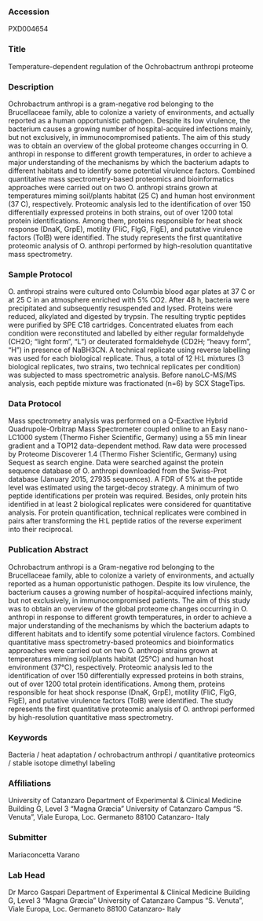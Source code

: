 ### Accession
PXD004654

### Title
Temperature-dependent regulation of the Ochrobactrum anthropi proteome

### Description
Ochrobactrum anthropi is a gram-negative rod belonging to the Brucellaceae family, able to colonize a variety of environments, and actually reported as a human opportunistic pathogen. Despite its low virulence, the bacterium causes a growing number of hospital-acquired infections mainly, but not exclusively, in immunocompromised patients. The aim of this study was to obtain an overview of the global proteome changes occurring in O. anthropi in response to different growth temperatures, in order to achieve a major understanding of the mechanisms by which the bacterium adapts to different habitats and to identify some potential virulence factors. Combined quantitative mass spectrometry-based proteomics and bioinformatics approaches were carried out on two O. anthropi strains grown at temperatures miming soil/plants habitat (25 C) and human host environment (37 C), respectively. Proteomic analysis led to the identification of over 150 differentially expressed proteins in both strains, out of over 1200 total protein identifications. Among them, proteins responsible for heat shock response (DnaK, GrpE), motility (FliC, FlgG, FlgE), and putative virulence factors (TolB) were identified. The study represents the first quantitative proteomic analysis of O. anthropi performed by high-resolution quantitative mass spectrometry.

### Sample Protocol
O. anthropi strains were cultured onto Columbia blood agar plates at 37 C or at 25 C in an atmosphere enriched with 5% CO2. After 48 h, bacteria were precipitated and subsequently resuspended and lysed. Proteins were reduced, alkylated and digested by trypsin. The resulting tryptic peptides were purified by SPE C18 cartridges. Concentrated eluates from each condition were reconstituted and labelled by either regular formaldehyde (CH2O; “light form”, “L”) or deuterated formaldehyde (CD2H; “heavy form”, “H”) in presence of NaBH3CN. A technical replicate using reverse labelling was used for each biological replicate. Thus, a total of 12 H:L mixtures (3 biological replicates,  two strains, two technical replicates per condition) was subjected to mass spectrometric analysis. Before nanoLC-MS/MS analysis, each peptide mixture was fractionated (n=6) by SCX StageTips.

### Data Protocol
Mass spectrometry analysis was performed on a Q-Exactive Hybrid Quadrupole-Orbitrap Mass Spectrometer coupled online to an Easy nano-LC1000 system (Thermo Fisher Scientific, Germany) using a 55 min linear gradient and a TOP12 data-dependent method. Raw data were processed by Proteome Discoverer 1.4 (Thermo Fisher Scientific, Germany) using Sequest as search engine. Data were searched against the protein sequence database of O. anthropi downloaded from the Swiss-Prot database (January 2015, 27935 sequences). A FDR of 5% at the peptide level was estimated using the target-decoy strategy. A minimum of two peptide identifications per protein was required. Besides, only protein hits identified in at least 2 biological replicates were considered for quantitative analysis. For protein quantification, technical replicates were combined in pairs after transforming the H:L peptide ratios of the reverse experiment into their reciprocal.

### Publication Abstract
Ochrobactrum anthropi is a Gram-negative rod belonging to the Brucellaceae family, able to colonize a variety of environments, and actually reported as a human opportunistic pathogen. Despite its low virulence, the bacterium causes a growing number of hospital-acquired infections mainly, but not exclusively, in immunocompromised patients. The aim of this study was to obtain an overview of the global proteome changes occurring in O. anthropi in response to different growth temperatures, in order to achieve a major understanding of the mechanisms by which the bacterium adapts to different habitats and to identify some potential virulence factors. Combined quantitative mass spectrometry-based proteomics and bioinformatics approaches were carried out on two O. anthropi strains grown at temperatures miming soil/plants habitat (25&#xb0;C) and human host environment (37&#xb0;C), respectively. Proteomic analysis led to the identification of over 150 differentially expressed proteins in both strains, out of over 1200 total protein identifications. Among them, proteins responsible for heat shock response (DnaK, GrpE), motility (FliC, FlgG, FlgE), and putative virulence factors (TolB) were identified. The study represents the first quantitative proteomic analysis of O. anthropi performed by high-resolution quantitative mass spectrometry.

### Keywords
Bacteria / heat adaptation / ochrobactrum anthropi / quantitative proteomics / stable isotope dimethyl labeling

### Affiliations
University of Catanzaro
Department of Experimental & Clinical Medicine Building G, Level 3 “Magna Græcia” University of Catanzaro Campus “S. Venuta”, Viale Europa, Loc. Germaneto 88100 Catanzaro- Italy

### Submitter
Mariaconcetta Varano

### Lab Head
Dr Marco Gaspari
Department of Experimental & Clinical Medicine Building G, Level 3 “Magna Græcia” University of Catanzaro Campus “S. Venuta”, Viale Europa, Loc. Germaneto 88100 Catanzaro- Italy


